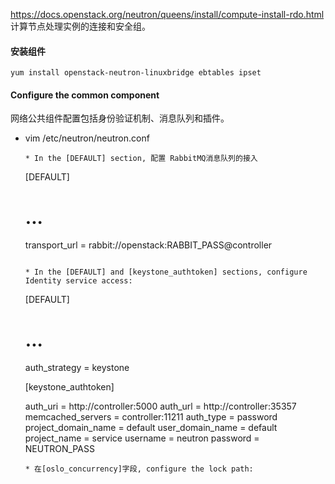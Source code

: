 https://docs.openstack.org/neutron/queens/install/compute-install-rdo.html
计算节点处理实例的连接和安全组。
#### 安装组件
```
yum install openstack-neutron-linuxbridge ebtables ipset
```

#### Configure the common component

网络公共组件配置包括身份验证机制、消息队列和插件。

* vim /etc/neutron/neutron.conf

  ```
  * In the [DEFAULT] section, 配置 RabbitMQ消息队列的接入

  ```
  [DEFAULT]
  # ...
  transport_url = rabbit://openstack:RABBIT_PASS@controller

  ```

  * In the [DEFAULT] and [keystone_authtoken] sections, configure Identity service access:
  ```
  [DEFAULT]
  # ...
  auth_strategy = keystone

  [keystone_authtoken]

  auth_uri = http://controller:5000
  auth_url = http://controller:35357
  memcached_servers = controller:11211
  auth_type = password
  project_domain_name = default
  user_domain_name = default
  project_name = service
  username = neutron
  password = NEUTRON_PASS
  ```
  * 在[oslo_concurrency]字段, configure the lock path:

  ```

  ```
